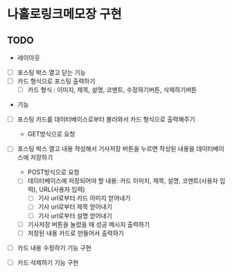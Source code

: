 # 나홀로링크메모장 구현
## TODO 
* 레이아웃
- [ ] 포스팅 박스 열고 닫는 기능 
- [ ] 카드 형식으로 포스팅 출력하기
  - [ ] 카드 형식 : 이미지, 제목, 설명, 코멘트, 수정하기버튼, 삭제하기버튼
* 기능 
- [ ] 포스팅 카드를 데이터베이스로부터 불러와서 카드 형식으로 출력해주기 
  - GET방식으로 요청 
- [ ] 포스팅 박스 열고 내용 작성해서 기사저장 버튼을 누르면 작성된 내용을 데이터베이스에 저장하기 
  - POST방식으로 요청 
  - [ ] 데이터베이스에 저장되어야 할 내용: 카드 이미지, 제목, 설명, 코멘트(사용자 입력), URL(사용자 입력)
    - [ ] 기사 url로부터 카드 이미지 얻어내기 
    - [ ] 기사 url로부터 제목 얻어내기 
    - [ ] 기사 url로부터 설명 얻어내기 
  - [ ] 기사저장 버튼을 눌렀을 때 성공 메시지 출력하기 
  - [ ] 저장된 내용 카드로 만들어서 출력하기 
- [ ] 카드 내용 수정하기 기능 구현 
- [ ] 카드 삭제하기 기능 구현 
  
